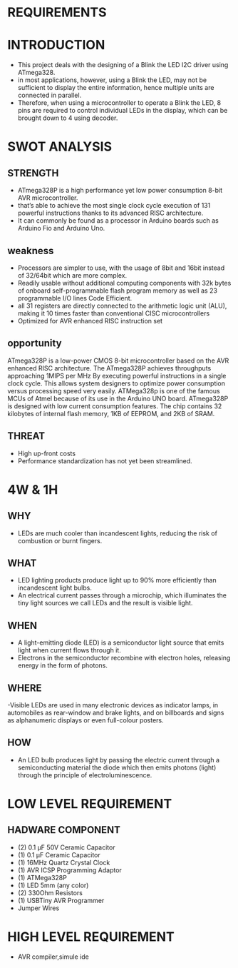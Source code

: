 # REQUIREMENTS 


# INTRODUCTION 
- This project deals with the designing of a Blink the LED I2C driver using ATmega328.
- in most applications, however, using a Blink the LED, may not be sufficient to display the entire information, hence multiple units are connected in parallel.
- Therefore, when using a microcontroller to operate a Blink the LED, 8 pins are required to control individual LEDs in the display, which can be brought down to 4 using decoder.

# SWOT ANALYSIS 

## STRENGTH 
-  ATmega328P is a high performance yet low power consumption 8-bit AVR microcontroller.
-  that’s able to achieve the most single clock cycle execution of 131 powerful instructions thanks to its advanced RISC architecture.
-  It can commonly be found as a processor in Arduino boards such as Arduino Fio and Arduino Uno.

## weakness 
- Processors are simpler to use, with the usage of 8bit and 16bit instead of 32/64bit which are more complex.
- Readily usable without additional computing components with 32k bytes of onboard self-programmable flash program memory as well as 23 programmable I/O lines Code Efficient.
-  all 31 registers are directly connected to the arithmetic logic unit (ALU), making it 10 times faster than conventional CISC microcontrollers
- Optimized for AVR enhanced RISC instruction set

## opportunity 
ATmega328P is a low-power CMOS 8-bit microcontroller based on the AVR enhanced RISC architecture. The ATmega328P achieves throughputs approaching 1MIPS per MHz By executing powerful instructions in a single clock cycle. This allows system designers to optimize power consumption versus processing speed very easily. ATMega328p is one of the famous MCUs of Atmel because of its use in the Arduino UNO board. ATmega328P is designed with low current consumption features. The chip contains 32 kilobytes of internal flash memory, 1KB of EEPROM, and 2KB of SRAM.

## THREAT 
- High up-front costs
- Performance standardization has not yet been streamlined.


# 4W & 1H 

## WHY 
- LEDs are much cooler than incandescent lights, reducing the risk of combustion or burnt fingers.

## WHAT 
- LED lighting products produce light up to 90% more efficiently than incandescent light bulbs.
- An electrical current passes through a microchip, which illuminates the tiny light sources we call LEDs and the result is visible light.

## WHEN 
- A light-emitting diode (LED) is a semiconductor light source that emits light when current flows through it. 
- Electrons in the semiconductor recombine with electron holes, releasing energy in the form of photons.

## WHERE
-Visible LEDs are used in many electronic devices as indicator lamps, in automobiles as rear-window and brake lights, and on billboards and signs as alphanumeric displays or even full-colour posters.

## HOW 
- An LED bulb produces light by passing the electric current through a semiconducting material the diode which then emits photons (light) through the principle of electroluminescence.


# LOW LEVEL REQUIREMENT

## HADWARE COMPONENT
- (2) 0.1 µF 50V Ceramic Capacitor
- (1) 0.1 µF Ceramic Capacitor
- (1) 16MHz Quartz Crystal Clock
- (1) AVR ICSP Programming Adaptor
- (1) ATMega328P
- (1) LED 5mm (any color)
- (2) 330Ohm Resistors
- (1) USBTiny AVR Programmer
- Jumper Wires

# HIGH LEVEL REQUIREMENT
- AVR compiler,simule ide
